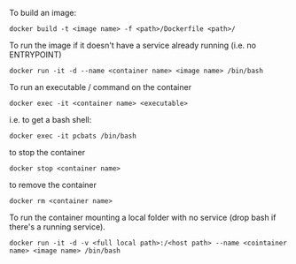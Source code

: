 To build an image:
```
docker build -t <image name> -f <path>/Dockerfile <path>/
```

To run the image if it doesn't have a service already running (i.e. no ENTRYPOINT)

```
docker run -it -d --name <container name> <image name> /bin/bash
```

To run an executable / command on the container
```
docker exec -it <container name> <executable>
```

i.e. to get a bash shell:
```
docker exec -it pcbats /bin/bash
```

to stop the container
```
docker stop <container name>
```

to remove the container
```
docker rm <container name>
```

To run the container mounting a local folder with no service (drop bash if there's a running service).

```
docker run -it -d -v <full local path>:/<host path> --name <cointainer name> <image name> /bin/bash
```
